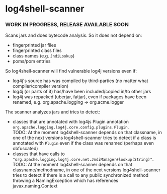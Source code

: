 # log4shell-scanner

### WORK IN PROGRESS, RELEASE AVAILABLE SOON

Scans jars and does bytecode analysis. So it does not depend on: 
- fingerprinted jar files
- fingerprinted class files
- class names (e.g. ```JndiLookup```)
- poms/pom entries

So log4shell-scanner will find vulnerable log4j versions even if: 
- log4j's source has was compiled by third-parties (no matter what compiler/compiler version)
- log4j (or parts of it) has/have been included/copied in/to other jars
- log4j was repacked (uberjar, fatjar), even if packages have been renamed, e.g. org.apache.logging -> org.acme.logger

The scanner analyzes jars and tries to detect: 
- classes that are annotated with log4js Plugin annotation ```org.apache.logging.log4j.core.config.plugins.Plugin```.   
  TODO: At the moment log4shell-scanner depends on that classname, in one of the next versions log4shell-scanner tries to detect if a class is annotated with ```Plugin``` even if the class was renamed (perhaps even obfuscated)
- classes that have calls to ```"org.apache.logging.log4j.core.net.JndiManager#lookup(String)"```. 
  TODO: At the moment log4shell-scanner depends on that classname/methodname, in one of the next versions log4shell-scanner tries to detect if there is a call to any public synchronized method throwing a NamingException which has references javax.naming.Context

